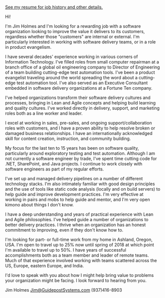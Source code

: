 [See my resume for job history and other details.](https://github.com/jimholmes/resumes/blob/master/Current_Resume.md)

Hi!

I'm Jim Holmes and I'm looking for a rewarding job with a software organization looking to improve the value it delivers to its customers, regardless whether those "customers" are internal or external. I'm particularly interested in working with software delivery teams, or in a role in product evangelism.

I have several decades' experience working in various corners of Information Technology. I've filled roles from small computer repairman at a branch office of a global oil engineering company to Director of Engineering of a team building cutting-edge test automation tools. I've been a product evangelist traveling around the world spreading the word about a cutting-edge test automation tool. I've also served as an Executive Consultant embedded in software delivery organizations at a Fortune Ten company. 

I've helped organizations transform their software delivery cultures and processes, bringing in Lean and Agile concepts and helping build learning and quality cultures. I've worked directly in delivery, support, and marketing roles both as a line worker and leader.

I excel at working in sales, pre-sales, and ongoing support/collaboration roles with customers, and I have a proven ability to help resolve broken or damaged business relationships. I have an internationally acknowledged skill for content creation, instruction, and community building.

My focus for the last ten to 15 years has been on software quality, particularly around exploratory testing and test automation. Although I am not currently a software engineer by trade, I've spent time cutting code for .NET, SharePoint, and Java projects. I continue to work closely with software engineers as part of my regular efforts.

I've set up and managed delivery pipelines on a number of different technology stacks. I'm also intimately familiar with good design principles and the use of tools like static code analysis (locally and on build servers) to help guide and improve development practices. I'm very effective at working in pairs and mobs to help guide and mentor, and I'm very open kimono about things I don't know.

I have a deep understanding and years of practical experience with Lean and Agile philosophies. I've helped guide a number of organizations to better delivery practices. I thrive when an organization has an honest commitment to improving, even if they don't know how to.

I'm looking for part- or full-time work from my home in Ashland, Oregon, USA. I'm open to travel up to 25% now until spring of 2018 at which point I'm available to travel up to 50%. I have years of successful accomplishments both as a team member and leader of remote teams. Much of that experience involved working with teams scattered across the US, Europe, eastern Europe, and India.

I'd love to speak with you about how I might help bring value to problems your organization might be facing. I look forward to hearing from you.

Jim Holmes
Jim@GuidepostSystems.com
(937)416-8903
